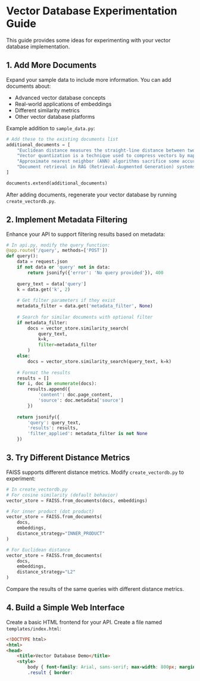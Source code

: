 # Vector Database Experimentation Guide

This guide provides some ideas for experimenting with your vector database implementation.

## 1. Add More Documents

Expand your sample data to include more information. You can add documents about:
- Advanced vector database concepts
- Real-world applications of embeddings
- Different similarity metrics
- Other vector database platforms

Example addition to `sample_data.py`:

```python
# Add these to the existing documents list
additional_documents = [
    "Euclidean distance measures the straight-line distance between two vectors in the vector space.",
    "Vector quantization is a technique used to compress vectors by mapping them to a finite set of representative vectors.",
    "Approximate nearest neighbor (ANN) algorithms sacrifice some accuracy for improved query performance in vector databases.",
    "Document retrieval in RAG (Retrieval-Augmented Generation) systems often uses vector databases to find relevant context for language models."
]

documents.extend(additional_documents)
```

After adding documents, regenerate your vector database by running `create_vectordb.py`.

## 2. Implement Metadata Filtering

Enhance your API to support filtering results based on metadata:

```python
# In api.py, modify the query function:
@app.route('/query', methods=['POST'])
def query():
    data = request.json
    if not data or 'query' not in data:
        return jsonify({'error': 'No query provided'}), 400
    
    query_text = data['query']
    k = data.get('k', 2)
    
    # Get filter parameters if they exist
    metadata_filter = data.get('metadata_filter', None)
    
    # Search for similar documents with optional filter
    if metadata_filter:
        docs = vector_store.similarity_search(
            query_text, 
            k=k,
            filter=metadata_filter
        )
    else:
        docs = vector_store.similarity_search(query_text, k=k)
    
    # Format the results
    results = []
    for i, doc in enumerate(docs):
        results.append({
            'content': doc.page_content,
            'source': doc.metadata['source']
        })
    
    return jsonify({
        'query': query_text,
        'results': results,
        'filter_applied': metadata_filter is not None
    })
```

## 3. Try Different Distance Metrics

FAISS supports different distance metrics. Modify `create_vectordb.py` to experiment:

```python
# In create_vectordb.py
# For cosine similarity (default behavior)
vector_store = FAISS.from_documents(docs, embeddings)

# For inner product (dot product)
vector_store = FAISS.from_documents(
    docs, 
    embeddings,
    distance_strategy="INNER_PRODUCT"
)

# For Euclidean distance
vector_store = FAISS.from_documents(
    docs, 
    embeddings,
    distance_strategy="L2"
)
```

Compare the results of the same queries with different distance metrics.

## 4. Build a Simple Web Interface

Create a basic HTML frontend for your API. Create a file named `templates/index.html`:

```html
<!DOCTYPE html>
<html>
<head>
    <title>Vector Database Demo</title>
    <style>
        body { font-family: Arial, sans-serif; max-width: 800px; margin: 0 auto; padding: 20px; }
        .result { border:
